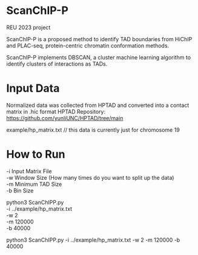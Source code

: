 # ScanChIP-P
REU 2023 project

ScanChIP-P is a proposed method to identify TAD boundaries from HiChIP and PLAC-seq, protein-centric chromatin conformation methods.

ScanChIP-P implements DBSCAN, a cluster machine learning algorithm to identify clusters of interactions as TADs.

# Input Data
Normalized data was collected from HPTAD and converted into a contact matrix in .hic format
HPTAD Repository: https://github.com/yunliUNC/HPTAD/tree/main

example/hp_matrix.txt // this data is currently just for chromosome 19

# How to Run
-i Input Matrix File \
-w Window Size (How many times do you want to split up the data) \
-m Minimum TAD Size \
-b Bin Size 

python3 ScanChIPP.py \
-i  ../example/hp_matrix.txt\
-w 2 \
-m 120000 \
-b 40000

python3 ScanChIPP.py -i ../example/hp_matrix.txt -w 2 -m 120000 -b 40000
